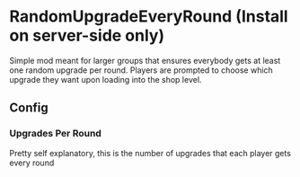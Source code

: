 # RandomUpgradeEveryRound (Install on server-side only)
Simple mod meant for larger groups that ensures everybody gets at least one random upgrade per round.
Players are prompted to choose which upgrade they want upon loading into the shop level.

## Config
### Upgrades Per Round
Pretty self explanatory, this is the number of upgrades that each player gets every round
